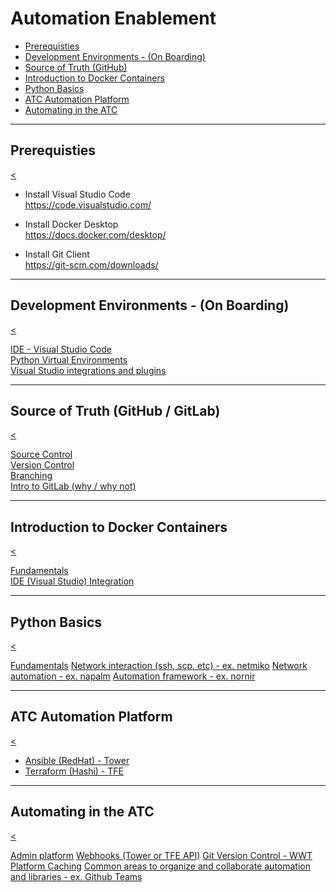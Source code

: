 # Automation Enablement

* [Prerequisties](#/1)
* [Development Environments - (On Boarding)](#/2)
* [Source of Truth (GitHub)](#/3)
* [Introduction to Docker Containers](#/4)
* [Python Basics](#/5)
* [ATC Automation Platform](#/6)
* [Automating in the ATC](#/7)

---

## Prerequisties

[<](#/)

* Install Visual Studio Code\
https://code.visualstudio.com/

* Install Docker Desktop\
https://docs.docker.com/desktop/

* Install Git Client\
https://git-scm.com/downloads/

---

## Development Environments - (On Boarding)

[<](#/)

[IDE - Visual Studio Code](session1a.html)\
[Python Virtual Environments](docs/session1b.md)\
[Visual Studio integrations and plugins](docs/session1c.md)

---

## Source of Truth (GitHub / GitLab)

[<](#/)

[Source Control](sessions/session2a.md)\
[Version Control](sessions/session2b.md)\
[Branching](sessions/session2c.md)\
[Intro to GitLab (why / why not)](sessions/session2d.md)

---

## Introduction to Docker Containers

[<](#/)

[Fundamentals](sessions/session3a.md)\
[IDE (Visual Studio) Integration](sessions/session3b.md)

---

## Python Basics

[<](#/)

[Fundamentals](sessions/session4a.md)
[Network interaction (ssh, scp, etc) - ex. netmiko](sessions/session4b.md)
[Network automation - ex. napalm](sessions/session4c.md)
[Automation framework - ex. nornir](sessions/session4d.md)

---

## ATC Automation Platform

[<](#/)

* [Ansible (RedHat) - Tower](sessions/session5a.md)
* [Terraform (Hashi) - TFE](sessions/session5b.md)

---

## Automating in the ATC

[<](#/)

[Admin platform](sessions/session6a.md)
[Webhooks (Tower or TFE API)](sessions/session6b.md)
[Git Version Control - WWT Platform Caching](sessions/session6c.md)
[Common areas to organize and collaborate automation and libraries - ex. Github Teams](sessions/session6d.md)